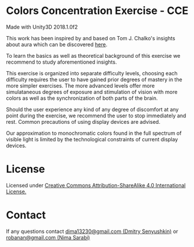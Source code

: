 # Colors Concentration Exercise - CCE

Made with Unity3D 2018.1.0f2

This work has been inspired by and based on Tom J. Chalko's insights about aura
which can be discovered [here](https://thiaoouba.com/aura_eye_exercise.htm).

To learn the basics as well as theoretical background of this exercise
we recommend to study aforementioned insights.

This exercise is organized into separate difficulty levels, 
choosing each difficulty requires the user to have gained prior degrees of mastery in the more simpler exercises.
The more advanced levels offer more simulataneous degrees of exposure and stimulation of vision
 with more colors as well as the synchronization of both parts of the brain.

Should the user experience any kind of any degree of discomfort at any point during the exercise, 
we recommend the user to stop immediately and rest.
Common precautions of using display devices are advised.

Our approximation to monochromatic colors found in the full spectrum of visible light is limited by the technological
constraints of current display devices.

# License

Licensed under [Creative Commons Attribution-ShareAlike 4.0 International License.](http://creativecommons.org/licenses/by-sa/4.0/)

# Contact

If any questions contact [dima13230@gmail.com (Dmitry Senyushkin)](mailto:dima13230@gmail.com) or [robanan@gmail.com (Nima Sarabi)](mailto:robanan@gmail.com)
